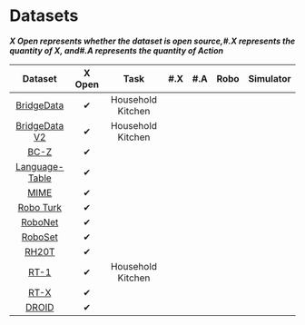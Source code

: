 # Datasets

***X  Open represents whether the dataset is open source,#.X represents the quantity of X, and#.A represents the quantity of Action***

|                           Dataset                            |  X Open  |       Task        | #.X  | #.A  | Robo | Simulator |
| :----------------------------------------------------------: | :------: | :---------------: | :--: | :--: | :--: | :-------: |
|    [BridgeData](https://sites.google.com/view/bridgedata)    | &#x2714; | Household Kitchen |      |      |      |           |
| [BridgeData V2](https://rail-berkeley.github.io/bridgedata/) | &#x2714; | Household Kitchen |      |      |      |           |
|       [BC-Z](https://sites.google.com/view/bc-z/home)        | &#x2714; |                   |      |      |      |           |
|  [Language-Table](https://interactive-language.github.io/)   | &#x2714; |                   |      |      |      |           |
|      [MIME](https://sites.google.com/view/mimedataset)       | &#x2714; |                   |      |      |      |           |
|         [Robo Turk](https://roboturk.stanford.edu/)          | &#x2714; |                   |      |      |      |           |
|             [RoboNet](https://www.robonet.wiki/)             | &#x2714; |                   |      |      |      |           |
|            [RoboSet](https://robopen.github.io/)             | &#x2714; |                   |      |      |      |           |
|              [RH20T](https://rh20t.github.io/)               | &#x2714; |                   |      |      |      |           |
|       [RT-1](https://robotics-transformer1.github.io/)       | &#x2714; | Household Kitchen |      |      |      |           |
|      [RT-X](https://robotics-transformer-x.github.io/)       | &#x2714; |                   |      |      |      |           |
|          [DROID](https://droid-dataset.github.io/)           | &#x2714; |                   |      |      |      |           |

